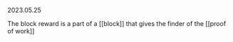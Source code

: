 2023.05.25


The block reward is a part of a [[block]] that gives the finder of the [[proof of work]]
